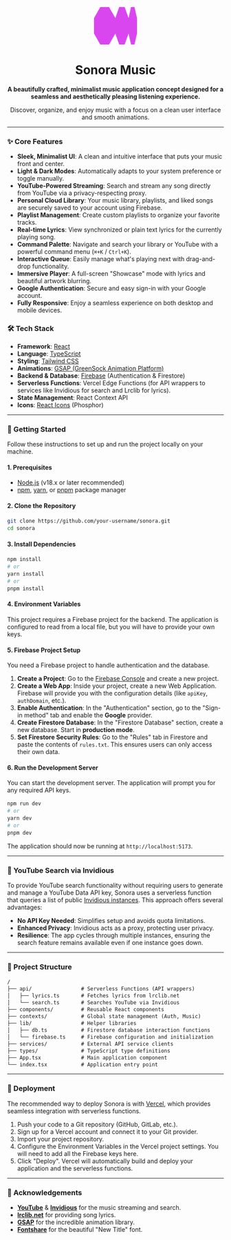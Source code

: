
<div align="center">
  <img src="public/icon.svg" alt="Sonora Logo" width="100"/>
  <h1>Sonora Music</h1>
  <p>
    <strong>A beautifully crafted, minimalist music application concept designed for a seamless and aesthetically pleasing listening experience.</strong>
  </p>
  <p>Discover, organize, and enjoy music with a focus on a clean user interface and smooth animations.</p>
</div>

---

### ✨ Core Features

*   **Sleek, Minimalist UI**: A clean and intuitive interface that puts your music front and center.
*   **Light & Dark Modes**: Automatically adapts to your system preference or toggle manually.
*   **YouTube-Powered Streaming**: Search and stream any song directly from YouTube via a privacy-respecting proxy.
*   **Personal Cloud Library**: Your music library, playlists, and liked songs are securely saved to your account using Firebase.
*   **Playlist Management**: Create custom playlists to organize your favorite tracks.
*   **Real-time Lyrics**: View synchronized or plain text lyrics for the currently playing song.
*   **Command Palette**: Navigate and search your library or YouTube with a powerful command menu (`⌘+K` / `Ctrl+K`).
*   **Interactive Queue**: Easily manage what's playing next with drag-and-drop functionality.
*   **Immersive Player**: A full-screen "Showcase" mode with lyrics and beautiful artwork blurring.
*   **Google Authentication**: Secure and easy sign-in with your Google account.
*   **Fully Responsive**: Enjoy a seamless experience on both desktop and mobile devices.

### 🛠️ Tech Stack

*   **Framework**: [React](https://react.dev/)
*   **Language**: [TypeScript](https://www.typescriptlang.org/)
*   **Styling**: [Tailwind CSS](https://tailwindcss.com/)
*   **Animations**: [GSAP (GreenSock Animation Platform)](https://gsap.com/)
*   **Backend & Database**: [Firebase](https://firebase.google.com/) (Authentication & Firestore)
*   **Serverless Functions**: Vercel Edge Functions (for API wrappers to services like Invidious for search and Lrclib for lyrics).
*   **State Management**: React Context API
*   **Icons**: [React Icons](https://react-icons.github.io/react-icons/) (Phosphor)

---

### 🚀 Getting Started

Follow these instructions to set up and run the project locally on your machine.

#### 1. Prerequisites

*   [Node.js](https://nodejs.org/) (v18.x or later recommended)
*   [npm](https://www.npmjs.com/), [yarn](https://yarnpkg.com/), or [pnpm](https://pnpm.io/) package manager

#### 2. Clone the Repository

```bash
git clone https://github.com/your-username/sonora.git
cd sonora
```

#### 3. Install Dependencies

```bash
npm install
# or
yarn install
# or
pnpm install
```

#### 4. Environment Variables

This project requires a Firebase project for the backend. The application is configured to read from a local file, but you will have to provide your own keys.

#### 5. Firebase Project Setup

You need a Firebase project to handle authentication and the database.

1.  **Create a Project**: Go to the [Firebase Console](https://console.firebase.google.com/) and create a new project.
2.  **Create a Web App**: Inside your project, create a new Web Application. Firebase will provide you with the configuration details (like `apiKey`, `authDomain`, etc.).
3.  **Enable Authentication**: In the "Authentication" section, go to the "Sign-in method" tab and enable the **Google** provider.
4.  **Create Firestore Database**: In the "Firestore Database" section, create a new database. Start in **production mode**.
5.  **Set Firestore Security Rules**: Go to the "Rules" tab in Firestore and paste the contents of `rules.txt`. This ensures users can only access their own data.

#### 6. Run the Development Server

You can start the development server. The application will prompt you for any required API keys.

```bash
npm run dev
# or
yarn dev
# or
pnpm dev
```

The application should now be running at `http://localhost:5173`.

---

### 🔎 YouTube Search via Invidious

To provide YouTube search functionality without requiring users to generate and manage a YouTube Data API key, Sonora uses a serverless function that queries a list of public [Invidious instances](https://invidious.io/). This approach offers several advantages:

*   **No API Key Needed**: Simplifies setup and avoids quota limitations.
*   **Enhanced Privacy**: Invidious acts as a proxy, protecting user privacy.
*   **Resilience**: The app cycles through multiple instances, ensuring the search feature remains available even if one instance goes down.

---

### 📂 Project Structure

```
/
├── api/                # Serverless Functions (API wrappers)
│   ├── lyrics.ts       # Fetches lyrics from lrclib.net
│   └── search.ts       # Searches YouTube via Invidious
├── components/         # Reusable React components
├── contexts/           # Global state management (Auth, Music)
├── lib/                # Helper libraries
│   ├── db.ts           # Firestore database interaction functions
│   └── firebase.ts     # Firebase configuration and initialization
├── services/           # External API service clients
├── types/              # TypeScript type definitions
├── App.tsx             # Main application component
└── index.tsx           # Application entry point
```

---

### 🚀 Deployment

The recommended way to deploy Sonora is with [Vercel](https://vercel.com/), which provides seamless integration with serverless functions.

1.  Push your code to a Git repository (GitHub, GitLab, etc.).
2.  Sign up for a Vercel account and connect it to your Git provider.
3.  Import your project repository.
4.  Configure the Environment Variables in the Vercel project settings. You will need to add all the Firebase keys here.
5.  Click "Deploy". Vercel will automatically build and deploy your application and the serverless functions.

---

### 🙏 Acknowledgements

*   **[YouTube](https://www.youtube.com/)** & **[Invidious](https://invidious.io/)** for the music streaming and search.
*   **[lrclib.net](https://lrclib.net/)** for providing song lyrics.
*   **[GSAP](https://gsap.com/)** for the incredible animation library.
*   **[Fontshare](https://www.fontshare.com/)** for the beautiful "New Title" font.
